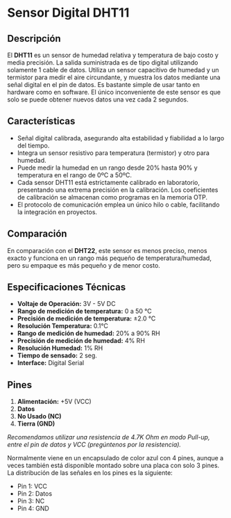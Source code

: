 # Sensor Digital DHT11

## Descripción

El **DHT11** es un sensor de humedad relativa y temperatura de bajo costo y media precisión. La salida suministrada es de tipo digital utilizando solamente 1 cable de datos. Utiliza un sensor capacitivo de humedad y un termistor para medir el aire circundante, y muestra los datos mediante una señal digital en el pin de datos. Es bastante simple de usar tanto en hardware como en software. El único inconveniente de este sensor es que solo se puede obtener nuevos datos una vez cada 2 segundos.

## Características

- Señal digital calibrada, asegurando alta estabilidad y fiabilidad a lo largo del tiempo.
- Integra un sensor resistivo para temperatura (termistor) y otro para humedad.
- Puede medir la humedad en un rango desde 20% hasta 90% y temperatura en el rango de 0ºC a 50ºC.
- Cada sensor DHT11 está estrictamente calibrado en laboratorio, presentando una extrema precisión en la calibración. Los coeficientes de calibración se almacenan como programas en la memoria OTP.
- El protocolo de comunicación emplea un único hilo o cable, facilitando la integración en proyectos.

## Comparación

En comparación con el **DHT22**, este sensor es menos preciso, menos exacto y funciona en un rango más pequeño de temperatura/humedad, pero su empaque es más pequeño y de menor costo.

## Especificaciones Técnicas

- **Voltaje de Operación:** 3V - 5V DC
- **Rango de medición de temperatura:** 0 a 50 °C
- **Precisión de medición de temperatura:** ±2.0 °C
- **Resolución Temperatura:** 0.1°C
- **Rango de medición de humedad:** 20% a 90% RH
- **Precisión de medición de humedad:** 4% RH
- **Resolución Humedad:** 1% RH
- **Tiempo de sensado:** 2 seg.
- **Interface:** Digital Serial

## Pines

1. **Alimentación:** +5V (VCC)
2. **Datos**
3. **No Usado (NC)**
4. **Tierra (GND)**

_Recomendamos utilizar una resistencia de 4.7K Ohm en modo Pull-up, entre el pin de datos y VCC (pregúntenos por la resistencia)._

Normalmente viene en un encapsulado de color azul con 4 pines, aunque a veces también está disponible montado sobre una placa con solo 3 pines. La distribución de las señales en los pines es la siguiente:

- Pin 1: VCC
- Pin 2: Datos
- Pin 3: NC
- Pin 4: GND
